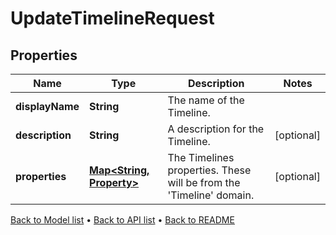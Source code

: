 

# UpdateTimelineRequest


## Properties

| Name | Type | Description | Notes |
|------------ | ------------- | ------------- | -------------|
|**displayName** | **String** | The name of the Timeline. |  |
|**description** | **String** | A description for the Timeline. |  [optional] |
|**properties** | [**Map&lt;String, Property&gt;**](Property.md) | The Timelines properties. These will be from the &#39;Timeline&#39; domain. |  [optional] |



[Back to Model list](../README.md#documentation-for-models) &#8226; [Back to API list](../README.md#documentation-for-api-endpoints) &#8226; [Back to README](../README.md)


